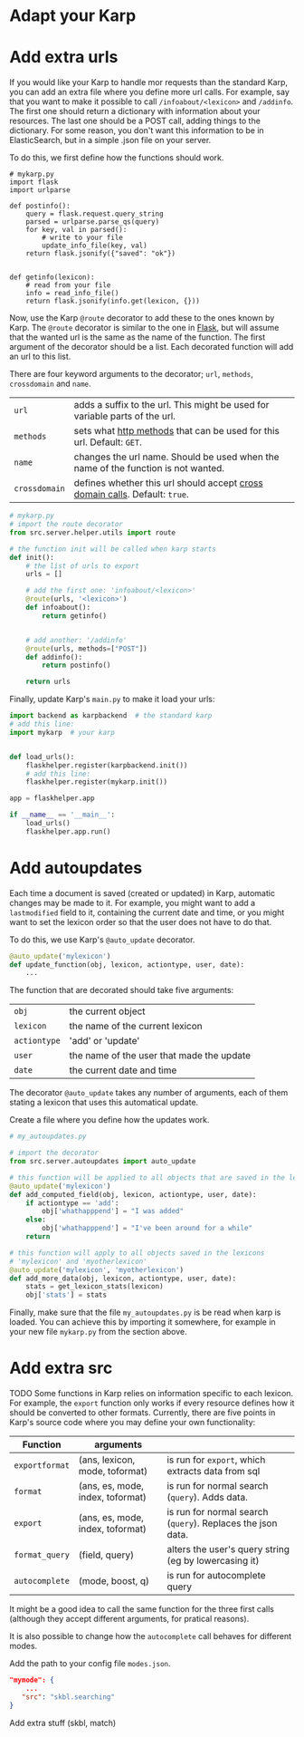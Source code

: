 # Adapt your Karp


Add extra urls
=======
If you would like your Karp to handle mor requests than the standard
Karp, you can add an extra file where you define more url calls.
For example, say that you want to make it possible to call
`/infoabout/<lexicon>`
and
`/addinfo`.
The first one should return a dictionary with information about your
resources.
The last one should be a POST call, adding things to the dictionary.
For some reason, you don't want this information to be in ElasticSearch,
but in a simple .json file on your server.

To do this, we first define how the functions should work.

```
# mykarp.py
import flask
import urlparse

def postinfo():
    query = flask.request.query_string
    parsed = urlparse.parse_qs(query)
    for key, val in parsed():
        # write to your file
        update_info_file(key, val)
    return flask.jsonify({"saved": "ok"})


def getinfo(lexicon):
    # read from your file
    info = read_info_file()
    return flask.jsonify(info.get(lexicon, {}))
```

Now, use the Karp `@route` decorator to add these to
the ones known by Karp. The `@route` decorator is similar to the one
in [Flask](http://flask.pocoo.org/docs/0.12/quickstart/), but will assume that the wanted url is the same
as the name of the function.
The first argument of the decorator should be a list. 
Each decorated function will add an url to this list.

There are four keyword arguments to the decorator; `url`, `methods`, `crossdomain` and `name`.

|             |      |
|-------------|------|
|`url`        | adds a suffix  to the url. This might be used for variable parts of the url.|
|`methods`    | sets what [http methods](https://developer.mozilla.org/en-US/docs/Web/HTTP/Methods) that can be used for this url. Default: `GET`.|
|`name`       | changes the url name. Should be used when the name of the function is not wanted.|
|`crossdomain`| defines whether this url should accept [cross domain calls](https://developer.mozilla.org/en-US/docs/Web/HTTP/CORS). Default: `true`.|


```python
# mykarp.py
# import the route decorator
from src.server.helper.utils import route

# the function init will be called when karp starts
def init():
    # the list of urls to export
    urls = []

    # add the first one: 'infoabout/<lexicon>'
    @route(urls, '<lexicon>')
    def infoabout():
        return getinfo()


    # add another: '/addinfo'
    @route(urls, methods=["POST"])
    def addinfo():
        return postinfo()

    return urls
```

Finally, update Karp's `main.py` to make it load your urls:

```python
import backend as karpbackend  # the standard karp
# add this line:
import mykarp  # your karp


def load_urls():
    flaskhelper.register(karpbackend.init())
    # add this line:
    flaskhelper.register(mykarp.init())

app = flaskhelper.app

if __name__ == '__main__':
    load_urls()
    flaskhelper.app.run()
```


Add autoupdates
===============
Each time a document is saved (created or updated) in Karp,
automatic changes may be made to it. For example, you might want
to add a `lastmodified` field to it, containing the current date
and time, or you might want to set the lexicon order so that
the user does not have to do that.

To do this, we use Karp's `@auto_update` decorator.
```python
@auto_update('mylexicon')
def update_function(obj, lexicon, actiontype, user, date):
    ...
```
The function that are decorated should take five arguments:

|      |                     |
|------|-------------------- |
|`obj` |  the current object |
|`lexicon`|  the name of the current lexicon |
|`actiontype` | 'add' or 'update' |
|`user` |  the name of the user that made the update |
|`date` |  the current date and time |

The decorator `@auto_update` takes any number of arguments, each of them stating a lexicon
that uses this automatical update.

Create a file where you define how the updates work.



```python
# my_autoupdates.py

# import the decorator
from src.server.autoupdates import auto_update

# this function will be applied to all objects that are saved in the lexicon 'mylexicon'
@auto_update('mylexicon')
def add_computed_field(obj, lexicon, actiontype, user, date):
    if actiontype == 'add':
        obj['whathapppend'] = "I was added"
    else:
        obj['whathapppend'] = "I've been around for a while"
    return

# this function will apply to all objects saved in the lexicons
# 'mylexicon' and 'myotherlexicon'
@auto_update('mylexicon', 'myotherlexicon')
def add_more_data(obj, lexicon, actiontype, user, date):
    stats = get_lexicon_stats(lexicon)
    obj['stats'] = stats
```

Finally, make sure that the file `my_autoupdates.py` is be read when karp
is loaded. You can achieve this by importing it somewhere, for example
in your new file `mykarp.py` from the section above.



Add extra src
=============
TODO
Some functions in Karp relies on information specific to each lexicon.
For example, the `export` function only works if every resource defines
how it should be converted to other formats.
Currently, there are five points in Karp's source code where you may define
your own functionality:

| Function       | arguments                        |  |
|----------------|----------------------------------|---------|
| `exportformat` | (ans, lexicon, mode, toformat)   | is run for `export`,  which extracts data from sql |
| `format`       | (ans, es, mode, index, toformat) | is run for normal search (`query`). Adds data. |
| `export`       | (ans, es, mode, index, toformat) |  is run for normal search (`query`).  Replaces the json data. |
| `format_query` | (field, query)                   | alters the user's query string (eg by lowercasing it) |
| `autocomplete` | (mode, boost, q)                 | is run for autocomplete query |


It might be a good idea to call the same function for the three first
calls (although they accept different arguments, for pratical reasons).

It is also possible to change how the `autocomplete` call behaves for
different modes.


Add the path to your config file `modes.json`.
```json
"mymode": {
    ...
   "src": "skbl.searching"
}
```



Add extra stuff (skbl, match)
